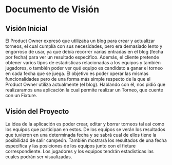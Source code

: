 Documento de Visión
=======


Visión Inicial
-------------------

El Product Owner expresó que utilizaba un blog para crear y actualizar torneos, el cual cumplía con sus necesidades, pero era demasiado lento y engorroso de usar, ya que debía recorrer varias entradas en el blog (fecha por fecha) para ver un resultado específico. 
             Además, el cliente pretende obtener varios tipos de estadísticas relacionadas a los equipos y también jugadores, o también poder ver qué equipo es candidato a ganar el torneo en cada fecha que se juega.
    El objetivo es poder operar las mismas funcionalidades pero de una forma más simple respecto de la que el Product Owner utiliza actualmente (el blog).
             Hablando con él, nos pidió que realizaramos una aplicación la cual permite realizar un Torneo, que cuente con un Fixture. 

Visión del Proyecto
-------------------

La idea de la aplicación es poder crear, editar y borrar torneos tal asi como los equipos que participan en estos. De los equipos se verán los resultados que tuvieron en una determinada fecha y se sabrá cual de ellos tiene la posibilidad de salir campeón. También mostrará los resultados de una fecha específica y las posiciones de los equipos junto con el fixture correspondiente. 
    Los jugadores y los equipos tendrán estadísticas las cuales podrán ser visualizadas.
